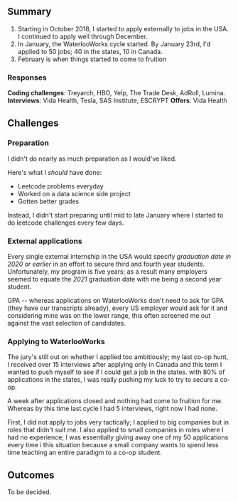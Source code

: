 ## Summary

1. Starting in October 2018, I started to apply externally to jobs in the USA. I continued to apply well through December.
2. In January, the WaterlooWorks cycle started. By January 23rd, I'd applied to 50 jobs; 40 in the states, 10 in Canada.
3. February is when things started to come to fruition

### Responses

**Coding challenges**: Treyarch, HBO, Yelp, The Trade Desk, AdRoll, Lumina.
**Interviews**: Vida Health, Tesla, SAS Institute, ESCRYPT
**Offers**: Vida Health

## Challenges

### Preparation

I didn't do nearly as much preparation as I would've liked.

Here's what I *should* have done:

* Leetcode problems everyday
* Worked on a data science side project
* Gotten better grades

Instead, I didn't start preparing until mid to late January where I started to do leetcode challenges every few days.

### External applications 

Every single external internship in the USA would specify *graduation date in 2020 or earlier* in an effort to secure third and fourth year students. Unfortunately, my program is five years; as a result many employers seemed to equate the *2021* graduation date with me being a second year student.

GPA -- whereas applications on WaterlooWorks don't need to ask for GPA (they have our transcripts already), every US employer would ask for it and considering mine was on the lower range, this often screened me out against the vast selection of candidates.

### Applying to WaterlooWorks

The jury's still out on whether I applied too ambitiously; my last co-op hunt, I received over 15 interviews after applying only in Canada and this term I wanted to push myself to see if I could get a job in the states. with 80% of applications in the states, I was really pushing my luck to try to secure a co-op.

A week after applications closed and nothing had come to fruition for me. Whereas by this time last cycle I had 5 interviews, right now I had none.

First, I did not apply to jobs very tactically; I applied to big companies but in roles that didn't suit me. I also applied to small companies in roles where I had no experience; I was essentially giving away one of my 50 applications every time i this situation because a small company wants to spend less time teaching an entire paradigm to a co-op student.

## Outcomes

To be decided.
